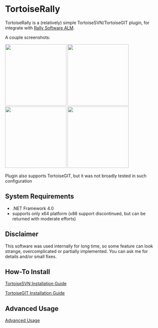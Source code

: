 # TortoiseRally

TortoiseRally is a (relatively) simple TortoiseSVN/TortoiseGIT plugin, for integrate with [Rally Software ALM](https://www.rallydev.com/).

A couple screenshots:

<img src='http://azarkevich.github.io/TortoiseRally/UserGuide/Screen1.png' width='200px'></img>
<img src='http://azarkevich.github.io/TortoiseRally/UserGuide/Screen2.png' width='200px'></img>
<img src='http://azarkevich.github.io/TortoiseRally/UserGuide/Screen3.png' width='200px'></img>
<img src='http://azarkevich.github.io/TortoiseRally/UserGuide/Screen4.png' width='200px'></img>

Plugin also supports TortoiseGIT, but it was not broadly tested in such configuration

System Requirements
----

* .NET Framework 4.0
* supports only x64 platform (x86 support discontinued, but can be returned with moderate efforts)

Disclaimer
----

This software was used internally for long time, so some feature can look strange, overcomplicated or partially implemented. You can ask me for details and/or small fixes.

How-To Install
----

[TortoiseSVN Installation Guide](https://github.com/azarkevich/TortoiseRally/blob/gh-pages/UserGuide/Installation/HowToInstall.md)

[TortoiseGIT Installation Guide](https://github.com/azarkevich/TortoiseRally/blob/gh-pages/UserGuide/Installation/HowToInstallTortoiseGIT.md)

Advanced Usage
----

[Advanced Usage](https://github.com/azarkevich/TortoiseRally/blob/gh-pages/UserGuide/Advanced/AdvancedUsage.md)

